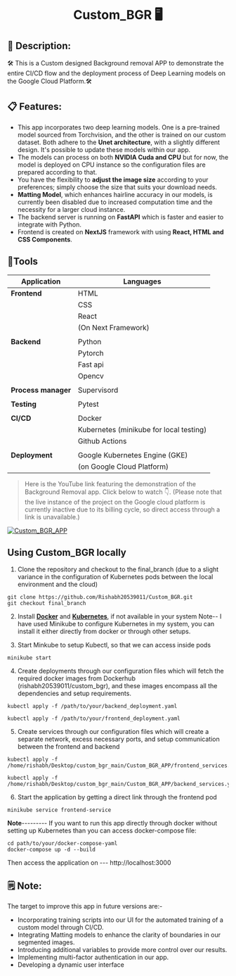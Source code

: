 # <p align="center"> Custom_BGR 🖥️ </p> 

## 📄 Description:  
🛠️ This is a Custom designed Background removal APP to demonstrate the entire CI/CD flow and the deployment process of Deep Learning models on the Google Cloud Platform.🛠️

## 📋 Features:  
- This app incorporates two deep learning models. One is a pre-trained model sourced from Torchvision, and the other is trained on our custom dataset. Both adhere to the **Unet architecture**, with 
 a slightly different design. It's possible to update these models within our app.
- The models can process on both **NVIDIA Cuda and CPU** but for now, the model is deployed on CPU instance so the configuration files are prepared according to that.   
- You have the flexibility to **adjust the image size** according to your preferences; simply choose the size that suits your download needs.
- **Matting Model**, which enhances hairline accuracy in our models, is currently been disabled due to increased computation time and the necessity for a larger cloud instance.
- The backend server is running on **FastAPI** which is faster and easier to integrate with Python.
- Frontend is created on **NextJS** framework with using **React, HTML and CSS Components**.

## 🔧Tools

| Application| Languages       |
|------------|-----------------|
| **Frontend**   | HTML            |
|            | CSS             |
|            | React           |
|            | (On Next Framework) |
|            |                 |
| **Backend**    | Python          |
|            | Pytorch         |
|            | Fast api        |
|            | Opencv          |
|            |                 |
|**Process manager**| Supervisord                |
|            |                 |
| **Testing**    | Pytest          |
|            |                 |
| **CI/CD**      | Docker          |
|            | Kubernetes (minikube for local testing)|
|            | Github Actions  |
|            |                 |
| **Deployment** |  Google Kubernetes Engine (GKE)|
|            |   (on Google Cloud Platform)    |

>Here is the YouTube link featuring the demonstration of the Background Removal app. Click below to watch 👇. (Please note that the live instance of the project on the Google cloud platform is currently inactive due to its billing cycle, so direct access through a link is unavailable.)

[![Custom_BGR_APP](https://img.youtube.com/vi/uAksgBFnGWY/0.jpg)](https://www.youtube.com/watch?v=uAksgBFnGWY) 

## Using Custom_BGR locally

1. Clone the repository and checkout to the final_branch (due to a slight variance in the configuration of Kubernetes pods between the local environment and the cloud)

```shell script
git clone https://github.com/Rishabh20539011/Custom_BGR.git
git checkout final_branch
```
2. Install [**Docker**](https://docs.docker.com/engine/install/) and [**Kubernetes**](https://minikube.sigs.k8s.io/docs/start/), if not available in your system
   Note-- I have used Minikube to configure Kubernetes in my system, you can install it either directly from docker or through other setups.

3. Start Minkube to setup Kubectl, so that we can access inside pods

```
minikube start
```

4. Create deployments through our configuration files which will fetch the required docker images from Dockerhub (rishabh20539011/custom_bgr), and these images encompass all the dependencies and setup requirements.

```
kubectl apply -f /path/to/your/backend_deployment.yaml

kubectl apply -f /path/to/your/frontend_deployment.yaml

```

5. Create services through our configuration files which will create a separate network, excess necessary ports, and setup communication between the frontend and backend

```
kubectl apply -f /home/rishabh/Desktop/custom_bgr_main/Custom_BGR_APP/frontend_services.yaml

kubectl apply -f /home/rishabh/Desktop/custom_bgr_main/Custom_BGR_APP/backend_services.yaml

```

6. Start the application by getting a direct link through the frontend pod

```
minikube service frontend-service

```
 
 **Note**--------- If you want to run this app directly through docker without setting up Kubernetes than you can access docker-compose file:
 
 ```
 cd path/to/your/docker-compose-yaml
 docker-compose up -d --build
 ```
 Then access the application on --- http://localhost:3000

## 🗒 Note:

The target to improve this app in future versions are:- 

* Incorporating training scripts into our UI for the automated training of a custom model through CI/CD.
* Integrating Matting models to enhance the clarity of boundaries in our segmented images.
* Introducing additional variables to provide more control over our results.
* Implementing multi-factor authentication in our app.
* Developing a dynamic user interface






 
